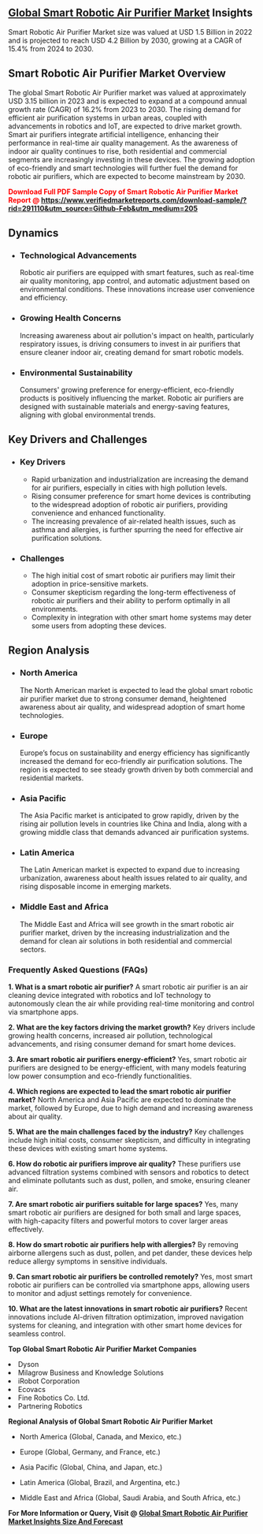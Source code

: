 <h2><a href="https://www.verifiedmarketreports.com/download-sample/?rid=291110&amp;utm_source=Github&amp;utm_medium=205" target="_blank">Global Smart Robotic Air Purifier Market</a> Insights</h2><p>Smart Robotic Air Purifier Market size was valued at USD 1.5 Billion in 2022 and is projected to reach USD 4.2 Billion by 2030, growing at a CAGR of 15.4% from 2024 to 2030.</p><p> <h2>Smart Robotic Air Purifier Market Overview</h2> <p>The global Smart Robotic Air Purifier market was valued at approximately USD 3.15 billion in 2023 and is expected to expand at a compound annual growth rate (CAGR) of 16.2% from 2023 to 2030. The rising demand for efficient air purification systems in urban areas, coupled with advancements in robotics and IoT, are expected to drive market growth. Smart air purifiers integrate artificial intelligence, enhancing their performance in real-time air quality management. As the awareness of indoor air quality continues to rise, both residential and commercial segments are increasingly investing in these devices. The growing adoption of eco-friendly and smart technologies will further fuel the demand for robotic air purifiers, which are expected to become mainstream by 2030.</p> <p><strong><p><span class=""><span style="color: #ff0000;"><strong>Download Full PDF Sample Copy of Smart Robotic Air Purifier Market Report</strong> @ </span><a href="https://www.verifiedmarketreports.com/download-sample/?rid=291110&amp;utm_source=Github-Feb&amp;utm_medium=205" target="_blank">https://www.verifiedmarketreports.com/download-sample/?rid=291110&amp;utm_source=Github-Feb&amp;utm_medium=205</a></span></p></strong></p> <h2>Dynamics</h2> <ul> <li><h3>Technological Advancements</h3>Robotic air purifiers are equipped with smart features, such as real-time air quality monitoring, app control, and automatic adjustment based on environmental conditions. These innovations increase user convenience and efficiency.</li> <li><h3>Growing Health Concerns</h3>Increasing awareness about air pollution's impact on health, particularly respiratory issues, is driving consumers to invest in air purifiers that ensure cleaner indoor air, creating demand for smart robotic models.</li> <li><h3>Environmental Sustainability</h3>Consumers' growing preference for energy-efficient, eco-friendly products is positively influencing the market. Robotic air purifiers are designed with sustainable materials and energy-saving features, aligning with global environmental trends.</li> </ul> <h2>Key Drivers and Challenges</h2> <ul> <li><h3>Key Drivers</h3> <ul> <li>Rapid urbanization and industrialization are increasing the demand for air purifiers, especially in cities with high pollution levels.</li> <li>Rising consumer preference for smart home devices is contributing to the widespread adoption of robotic air purifiers, providing convenience and enhanced functionality.</li> <li>The increasing prevalence of air-related health issues, such as asthma and allergies, is further spurring the need for effective air purification solutions.</li> </ul> </li> <li><h3>Challenges</h3> <ul> <li>The high initial cost of smart robotic air purifiers may limit their adoption in price-sensitive markets.</li> <li>Consumer skepticism regarding the long-term effectiveness of robotic air purifiers and their ability to perform optimally in all environments.</li> <li>Complexity in integration with other smart home systems may deter some users from adopting these devices.</li> </ul> </li> </ul> <h2>Region Analysis</h2> <ul> <li><h3>North America</h3>The North American market is expected to lead the global smart robotic air purifier market due to strong consumer demand, heightened awareness about air quality, and widespread adoption of smart home technologies.</li> <li><h3>Europe</h3>Europe’s focus on sustainability and energy efficiency has significantly increased the demand for eco-friendly air purification solutions. The region is expected to see steady growth driven by both commercial and residential markets.</li> <li><h3>Asia Pacific</h3>The Asia Pacific market is anticipated to grow rapidly, driven by the rising air pollution levels in countries like China and India, along with a growing middle class that demands advanced air purification systems.</li> <li><h3>Latin America</h3>The Latin American market is expected to expand due to increasing urbanization, awareness about health issues related to air quality, and rising disposable income in emerging markets.</li> <li><h3>Middle East and Africa</h3>The Middle East and Africa will see growth in the smart robotic air purifier market, driven by the increasing industrialization and the demand for clean air solutions in both residential and commercial sectors.</li> </ul> <h3>Frequently Asked Questions (FAQs)</h3> <p><strong>1. What is a smart robotic air purifier?</strong> A smart robotic air purifier is an air cleaning device integrated with robotics and IoT technology to autonomously clean the air while providing real-time monitoring and control via smartphone apps.</p> <p><strong>2. What are the key factors driving the market growth?</strong> Key drivers include growing health concerns, increased air pollution, technological advancements, and rising consumer demand for smart home devices.</p> <p><strong>3. Are smart robotic air purifiers energy-efficient?</strong> Yes, smart robotic air purifiers are designed to be energy-efficient, with many models featuring low power consumption and eco-friendly functionalities.</p> <p><strong>4. Which regions are expected to lead the smart robotic air purifier market?</strong> North America and Asia Pacific are expected to dominate the market, followed by Europe, due to high demand and increasing awareness about air quality.</p> <p><strong>5. What are the main challenges faced by the industry?</strong> Key challenges include high initial costs, consumer skepticism, and difficulty in integrating these devices with existing smart home systems.</p> <p><strong>6. How do robotic air purifiers improve air quality?</strong> These purifiers use advanced filtration systems combined with sensors and robotics to detect and eliminate pollutants such as dust, pollen, and smoke, ensuring cleaner air.</p> <p><strong>7. Are smart robotic air purifiers suitable for large spaces?</strong> Yes, many smart robotic air purifiers are designed for both small and large spaces, with high-capacity filters and powerful motors to cover larger areas effectively.</p> <p><strong>8. How do smart robotic air purifiers help with allergies?</strong> By removing airborne allergens such as dust, pollen, and pet dander, these devices help reduce allergy symptoms in sensitive individuals.</p> <p><strong>9. Can smart robotic air purifiers be controlled remotely?</strong> Yes, most smart robotic air purifiers can be controlled via smartphone apps, allowing users to monitor and adjust settings remotely for convenience.</p> <p><strong>10. What are the latest innovations in smart robotic air purifiers?</strong> Recent innovations include AI-driven filtration optimization, improved navigation systems for cleaning, and integration with other smart home devices for seamless control.</p> </p><p><strong>Top Global Smart Robotic Air Purifier Market Companies</strong></p><div data-test-id=""><p><li>Dyson</li><li> Milagrow Business and Knowledge Solutions</li><li> iRobot Corporation</li><li> Ecovacs</li><li> Fine Robotics Co. Ltd.</li><li> Partnering Robotics</li></p><div><strong>Regional Analysis of&nbsp;Global Smart Robotic Air Purifier Market</strong></div><ul><li dir="ltr"><p dir="ltr">North America&nbsp;(Global, Canada, and Mexico, etc.)</p></li><li dir="ltr"><p dir="ltr">Europe (Global, Germany, and France, etc.)</p></li><li dir="ltr"><p dir="ltr">Asia Pacific&nbsp;(Global, China, and Japan, etc.)</p></li><li dir="ltr"><p dir="ltr">Latin America&nbsp;(Global, Brazil, and Argentina, etc.)</p></li><li dir="ltr">Middle East and Africa&nbsp;(Global, Saudi Arabia, and South Africa, etc.)</li></ul><p><strong>For More Information or Query, Visit @&nbsp;</strong><strong><a href="https://www.verifiedmarketreports.com/product/smart-robotic-air-purifier-market/?utm_source=Github&amp;utm_medium=205" target="_blank">Global Smart Robotic Air Purifier Market Insights Size And Forecast</a></strong></p></div>
